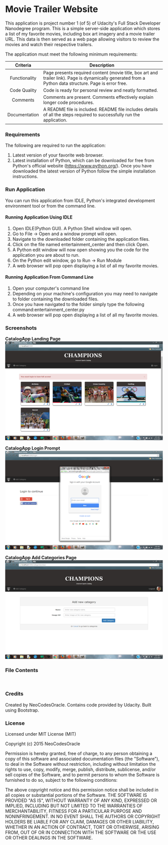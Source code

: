 # Movie Trailer Website
This application is project number 1 (of 5) of Udacity's Full Stack Developer Nanodegree program. This is a simple server-side application which stores a list of my favorite movies, including box art imagery and a movie trailer URL. This data is then served as a web page allowing visitors to review the movies and watch their respective trailers.

The application must meet the following minimum requirements:

Criteria 	  	|				Description
:--------------:|----------------------------------------------------------------------------------------------------
Functionality	| Page presents required content (movie title, box art and trailer link). Page is dynamically generated from a Python data structure. Page is error free.
Code Quality	| Code is ready for personal review and neatly formatted.
Comments		| Comments are present. Comments effectively explain longer code procedures.
Documentation   | A README file is included. README file includes details of all the steps required to successfully run the application.

### Requirements

The following are required to run the application:

1. Latest version of your favorite web browser.
2. Latest installation of Python, which can be downloaded for free from Python's official website (https://www.python.org/). Once you have downloaded the latest version of Python follow the simple installation instructions.

### Run Application

You can run this application from IDLE, Python's integrated development environment tool or from the command line.

#### Running Application Using IDLE

1. Open IDLE(Python GUI). A Python Shell window will open.
2. Go to File -> Open and a window prompt will open.
3. Navigate to the downloaded folder containing the application files.
4. Click on the file named entertainment_center and then click Open.
5. A Python edit window will now open showing you the code for the application you are about to run. 
6. On the Python edit window, go to Run -> Run Module
7. A web browser will pop open displaying a list of all my favorite movies.

#### Running Application From Command Line

1. Open your computer's command line
2. Depending on your machine's configuration you may need to navigate to folder containing the downloaded files.
3. Once you have navigated to the folder simply type the following command:entertainment_center.py
4. A web browser will pop open displaying a list of all my favorite movies.

### Screenshots

**CatalogApp Landing Page**
![App Splash](https://github.com/NeoCodesOracle/CatalogApp/blob/master/static/images/Screenshots/Frontpage.png)

**CatalogApp Login Prompt**
![App Login](https://github.com/NeoCodesOracle/CatalogApp/blob/master/static/images/Screenshots/login.png)

**CatalogApp Add Categories Page**
![App Categories](https://github.com/NeoCodesOracle/CatalogApp/blob/master/static/images/Screenshots/cats.png)

### File Contents
<pre>

</pre>
### Credits

Created by NeoCodesOracle. Contains code provided by Udacity. Built using Bootstrap.

### License

Licensed under MIT License (MIT)

Copyright (c) 2015 NeoCodesOracle

Permission is hereby granted, free of charge, to any person obtaining a copy of this software and associated
documentation files (the "Software"), to deal in the Software without restriction, including without 
limitation the rights to use, copy, modify, merge, publish, distribute, sublicense, and/or sell copies of the
Software, and to permit persons to whom the Software is furnished to do so, subject to the following conditions:

The above copyright notice and this permission notice shall be included in all copies or substantial 
portions of the Software. THE SOFTWARE IS PROVIDED "AS IS", WITHOUT WARRANTY OF ANY KIND, EXPRESSED OR IMPLIED,
INCLUDING BUT NOT LIMITED TO THE WARRANTIES OF MERCHANTABILITY, FITNESS FOR A PARTICULAR PURPOSE AND 
NONINFRINGEMENT. IN NO EVENT SHALL THE AUTHORS OR COPYRIGHT HOLDERS BE LIABLE FOR ANY CLAIM, DAMAGES OR OTHER
LIABILITY, WHETHER IN AN ACTION OF CONTRACT, TORT OR OTHERWISE, ARISING FROM, OUT OF OR IN CONNECTION WITH
THE SOFTWARE OR THE USE OR OTHER DEALINGS IN THE SOFTWARE.